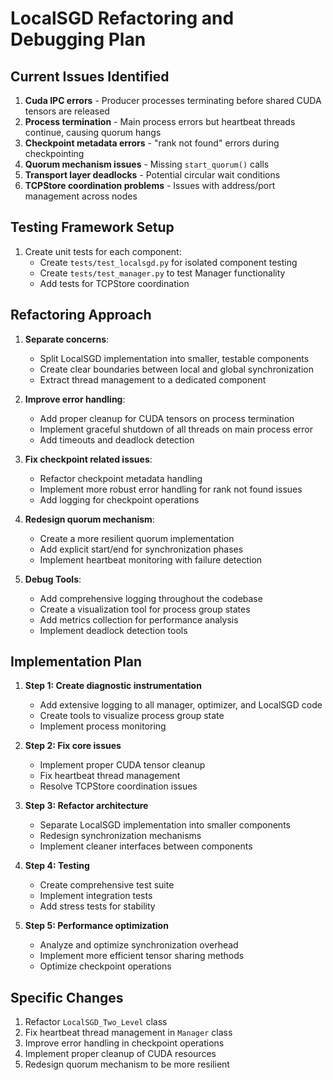 # LocalSGD Refactoring and Debugging Plan

## Current Issues Identified
1. **Cuda IPC errors** - Producer processes terminating before shared CUDA tensors are released
2. **Process termination** - Main process errors but heartbeat threads continue, causing quorum hangs
3. **Checkpoint metadata errors** - "rank not found" errors during checkpointing
4. **Quorum mechanism issues** - Missing `start_quorum()` calls
5. **Transport layer deadlocks** - Potential circular wait conditions
6. **TCPStore coordination problems** - Issues with address/port management across nodes

## Testing Framework Setup
1. Create unit tests for each component:
   - Create `tests/test_localsgd.py` for isolated component testing
   - Create `tests/test_manager.py` to test Manager functionality
   - Add tests for TCPStore coordination

## Refactoring Approach
1. **Separate concerns**:
   - Split LocalSGD implementation into smaller, testable components
   - Create clear boundaries between local and global synchronization
   - Extract thread management to a dedicated component

2. **Improve error handling**:
   - Add proper cleanup for CUDA tensors on process termination
   - Implement graceful shutdown of all threads on main process error
   - Add timeouts and deadlock detection

3. **Fix checkpoint related issues**:
   - Refactor checkpoint metadata handling
   - Implement more robust error handling for rank not found issues
   - Add logging for checkpoint operations

4. **Redesign quorum mechanism**:
   - Create a more resilient quorum implementation
   - Add explicit start/end for synchronization phases
   - Implement heartbeat monitoring with failure detection

5. **Debug Tools**:
   - Add comprehensive logging throughout the codebase
   - Create a visualization tool for process group states
   - Add metrics collection for performance analysis
   - Implement deadlock detection tools

## Implementation Plan
1. **Step 1: Create diagnostic instrumentation**
   - Add extensive logging to all manager, optimizer, and LocalSGD code
   - Create tools to visualize process group state
   - Implement process monitoring

2. **Step 2: Fix core issues**
   - Implement proper CUDA tensor cleanup
   - Fix heartbeat thread management
   - Resolve TCPStore coordination issues

3. **Step 3: Refactor architecture**
   - Separate LocalSGD implementation into smaller components
   - Redesign synchronization mechanisms
   - Implement cleaner interfaces between components

4. **Step 4: Testing**
   - Create comprehensive test suite
   - Implement integration tests
   - Add stress tests for stability

5. **Step 5: Performance optimization**
   - Analyze and optimize synchronization overhead
   - Implement more efficient tensor sharing methods
   - Optimize checkpoint operations

## Specific Changes
1. Refactor `LocalSGD_Two_Level` class
2. Fix heartbeat thread management in `Manager` class
3. Improve error handling in checkpoint operations
4. Implement proper cleanup of CUDA resources
5. Redesign quorum mechanism to be more resilient 